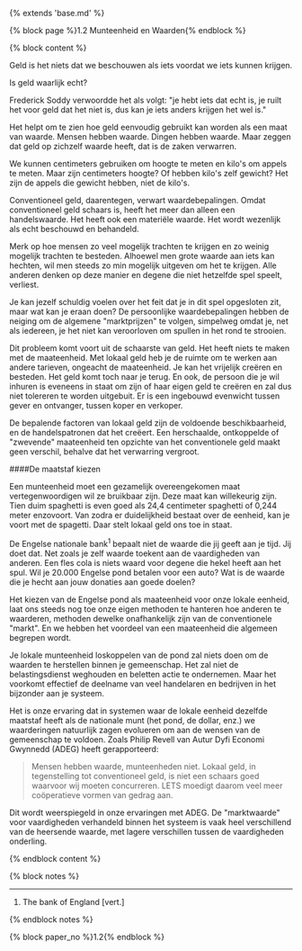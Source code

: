 {% extends 'base.md' %}

{% block page %}1.2 Munteenheid en Waarden{% endblock %}

{% block content %}

Geld is het niets dat we beschouwen als iets voordat we iets kunnen krijgen.

Is geld waarlijk echt?

Frederick Soddy verwoordde het als volgt: "je hebt iets dat echt is, je ruilt 
het voor geld dat het niet is, dus kan je iets anders krijgen het wel is."

Het helpt om te zien hoe geld eenvoudig gebruikt kan worden als een maat van waarde.
Mensen hebben waarde. Dingen hebben waarde. Maar zeggen dat geld op zichzelf 
waarde heeft, dat is de zaken verwarren.

We kunnen centimeters gebruiken om hoogte te meten en kilo's om appels te meten.
Maar zijn centimeters hoogte? Of hebben kilo's zelf gewicht?
Het zijn de appels die gewicht hebben, niet de kilo's.

Conventioneel geld, daarentegen, verwart waardebepalingen.
Omdat conventioneel geld schaars is, heeft het meer dan alleen een
handelswaarde. Het heeft ook een materiële waarde. Het wordt wezenlijk als 
echt beschouwd en behandeld.

Merk op hoe mensen zo veel mogelijk trachten te krijgen en zo weinig 
mogelijk trachten te besteden.
Alhoewel men grote waarde aan iets kan hechten, wil men steeds zo min 
mogelijk uitgeven om het te krijgen.
Alle anderen denken op deze manier en degene die niet hetzelfde spel speelt, verliest.

Je kan jezelf schuldig voelen over het feit dat je in dit spel opgesloten zit, maar wat
kan je eraan doen? De persoonlijke waardebepalingen hebben de neiging om de 
algemene "marktprijzen" te volgen, simpelweg omdat je, net als iedereen, je het 
niet kan veroorloven om spullen in het rond te strooien.

Dit probleem komt voort uit de schaarste van geld. Het heeft niets te maken 
met de maateenheid.
Met lokaal geld heb je de ruimte om te werken aan andere tarieven, ongeacht 
de maateenheid.
Je kan het vrijelijk creëren en besteden. Het geld komt toch naar je terug.
En ook, de persoon die je wil inhuren is eveneens in staat om zijn of haar 
eigen geld te creëren en zal dus niet tolereren te worden uitgebuit. 
Er is een ingebouwd evenwicht tussen gever en ontvanger, tussen koper en verkoper.

De bepalende factoren van lokaal geld zijn de voldoende beschikbaarheid, en
de handelspatronen dat het creëert.
Een herschaalde, ontkoppelde of "zwevende" maateenheid ten opzichte van het 
conventionele geld maakt geen verschil, behalve dat het verwarring vergroot.

####De maatstaf kiezen

Een munteenheid moet een gezamelijk overeengekomen maat vertegenwoordigen 
wil ze bruikbaar zijn.
Deze maat kan willekeurig zijn. Tien duim spaghetti is even goed 
als 24,4 centimeter spaghetti of 0,244 meter enzovoort. 
Van zodra er duidelijkheid bestaat over de eenheid, kan je voort met de spagetti.
Daar stelt lokaal geld ons toe in staat.

De Engelse nationale bank<sup>1</sup> bepaalt niet de waarde die jij geeft 
aan je tijd. Jij doet dat. 
Net zoals je zelf waarde toekent aan de vaardigheden van anderen. Een fles cola 
is niets waard voor degene die hekel heeft aan het spul.
Wil je 20.000 Engelse pond betalen voor een auto? Wat is de waarde die je hecht 
aan jouw donaties aan goede doelen?

Het kiezen van de Engelse pond als maateenheid voor onze lokale eenheid, laat 
ons steeds nog toe onze eigen methoden te hanteren hoe anderen te waarderen, 
methoden dewelke onafhankelijk zijn van de conventionele "markt".
En we hebben het voordeel van een maateenheid die algemeen begrepen wordt.

Je lokale munteenheid loskoppelen van de pond zal niets doen om de waarden 
te herstellen binnen je gemeenschap.
Het zal niet de belastingsdienst weghouden en beletten actie te ondernemen.
Maar het voorkomt effectief de deelname van veel handelaren en 
bedrijven in het bijzonder aan je systeem.

Het is onze ervaring dat in systemen waar de lokale eenheid dezelfde maatstaf 
heeft als de nationale munt (het pond, de dollar, enz.) we waarderingen natuurlijk 
zagen evolueren om aan de wensen van de gemeenschap te voldoen.
Zoals Philip Revell van Autur Dyfi Economi Gwynnedd (ADEG) heeft gerapporteerd:

> Mensen hebben waarde, munteenheden niet. Lokaal geld, in 
> tegenstelling tot conventioneel geld,
> is niet een schaars goed waarvoor wij moeten concurreren. 
> LETS moedigt daarom veel meer coöperatieve vormen van
> gedrag aan.

Dit wordt weerspiegeld in onze ervaringen met ADEG. De "marktwaarde"
voor vaardigheden verhandeld binnen het systeem is vaak heel verschillend van
de heersende waarde, met lagere verschillen tussen de vaardigheden onderling.

{% endblock content %}

{% block notes %}

---

1. The bank of England [vert.]

{% endblock notes %}


{% block paper_no %}1.2{% endblock %}



